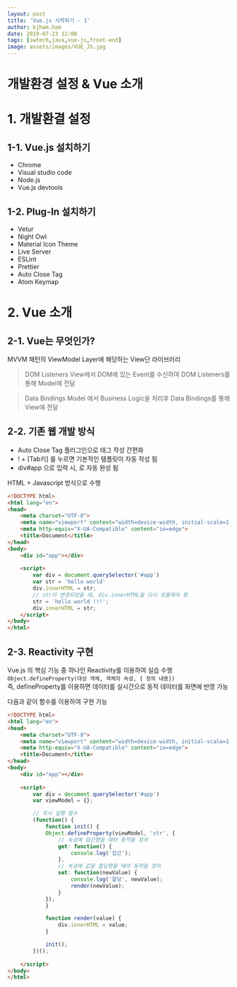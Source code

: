 ```yaml
---
layout: post
title: 'Vue.js 시작하기 - 1'
author: kjham.ham
date: 2019-07-23 12:00
tags: [swtech,java,vue-js,front-end]
image: assets/images/VUE_JS.jpg
---
```


# 개발환경 설정 & Vue 소개

# 1. 개발환결 설정

## 1-1. Vue.js 설치하기

- Chrome
- Visual studio code
- Node.js
- Vue.js devtools

## 1-2. Plug-In 설치하기

- Vetur
- Night Owl
- Material Icon Theme
- Live Server
- ESLint
- Prettier
- Auto Close Tag
- Atom Keymap

# 2. Vue 소개

## 2-1. Vue는 무엇인가?

MVVM 패턴의 ViewModel Layer에 해당하는 View단 라이브러리  
> DOM Listeners
View에서 DOM에 있는 Event를 수신하여 DOM Listeners를 통해 Model에 전달  

> Data Bindings
Model 에서 Business Logic을 처리후 Data Bindings를 통해 View에 전달

## 2-2. 기존 웹 개발 방식

- Auto Close Tag 플러그인으로 태그 작성 간편화
- ! + [Tab키] 를 누르면 기본적인 템플릿이 자동 작성 됨
- div#app 으로 입력 시, <dev id="app"></div> 로 자동 완성 됨

HTML + Javascript 방식으로 수행
~~~html
<!DOCTYPE html>
<html lang="en">
<head>
    <meta charset="UTF-8">
    <meta name="viewport" content="width=device-width, initial-scale=1.0">
    <meta http-equiv="X-UA-Compatible" content="ie=edge">
    <title>Document</title>
</head>
<body>
    <div id="app"></div>
    
    <script>
        var div = document.querySelector('#app')
        var str = 'hello world'
        div.innerHTML = str;
        // str이 변경되었을 때, div.innerHTML을 다시 호출해야 함
        str = 'hello world !!!';
        div.innerHTML = str;        
    </script>
</body>
</html>
~~~

## 2-3. Reactivity 구현

Vue.js 의 핵심 기능 중 하나인 Reactivity를 이용하여 실습 수행  
`Object.defineProperty(대상 객체, 객체의 속성, { 정의 내용})`  
즉, defineProperty를 이용하면 데이터를 실시간으로 동적 데이터를 화면에 반영 가능  

다음과 같이 함수를 이용하여 구현 가능
~~~html
<!DOCTYPE html>
<html lang="en">
<head>
    <meta charset="UTF-8">
    <meta name="viewport" content="width=device-width, initial-scale=1.0">
    <meta http-equiv="X-UA-Compatible" content="ie=edge">
    <title>Document</title>
</head>
<body>
    <div id="app"></div>
    
    <script>
        var div = document.querySelector('#app')
        var viewModel = {};

        // 즉시 실행 함수
        (function() {
            function init() {
            Object.defineProperty(viewModel, 'str', {
                // 속성에 접근했을 때의 동작을 정의
                get: function() {
                    console.log('접근');
                },
                // 속성에 값을 할당했을 때의 동작을 정의
                set: function(newValue) {
                    console.log('할당', newValue);
                    render(newValue);
                }
            });
            }

            function render(value) {
                div.innerHTML = value;
            }

            init();
        })();
        
    </script>
</body>
</html>
~~~